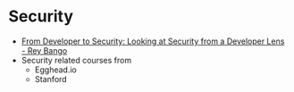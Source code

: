 # Security

- [From Developer to Security: Looking at Security from a Developer Lens - Rey Bango](https://www.youtube.com/watch?v=v8Oq-WKxsr8&list=PLKWDDWZ_ETtCzvLD-RG8UkVtrjlSSvBS2&index=9)
- Security related courses from
  - Egghead.io
  - Stanford
